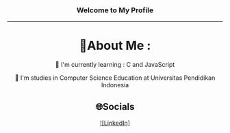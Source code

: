 <h3 align="center">
  Welcome to My Profile
</h3>

---
<div align="center">
  
# 💫About Me :
  
🌱 I'm currently learning : C and JavaScript

  🏫 I'm studies in Computer Science Education at Universitas Pendidikan Indonesia 


## 🌐Socials
[![LinkedIn]](h[ttps://medium.com/@CodeWhiteWeb](https://www.linkedin.com/in/ryan-yanuar-pradana-672363270/))
</div>
